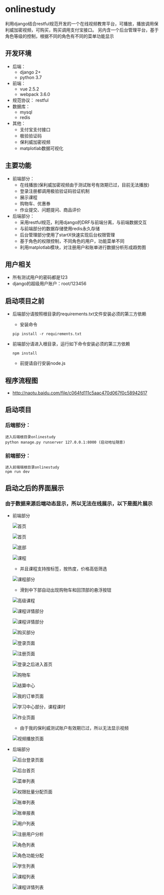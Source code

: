# onlinestudy


利用django结合restful规范开发的一个在线视频教育平台，可播放，播放调用保利威加密视频，可购买，购买调用支付宝接口。
另内含一个后台管理平台，基于角色等级的控制，根据不同的角色有不同的菜单功能显示

## 开发环境

* 后端：
    + django 2+
    + python 3.7
* 前端：
    + vue 2.5.2
    + webpack 3.6.0
* 规范协议：
    restful 
* 数据库：
    + mysql
    + redis
* 其他：
    + 支付宝支付接口
    + 极验验证码
    + 保利威加密视频
    + matplotlab数据可视化

## 主要功能

* 前端部分：
    + 在线播放(保利威加密视频由于测试账号有效期已过，目前无法播放)
    + 登录注册都调用极验验证码验证机制
    + 展示课程 
    + 购物车、优惠券
    + 作业提交、问题提问、商品评价
* 后端部分：
    + 采用restful规范，利用django的DRF与前端分离，与前端数据交互
    + 与前端部分的数据存储使用redis永久存储
    + 后台管理部分使用了startX快速实现后台权限管理
    + 基于角色的权限控制，不同角色的用户，功能菜单不同
    + 利用matplotlab模块，对注册用户和账单进行数据分析形成趋势图

## 用户相关
* 所有测试用户的密码都是123
* django的超级用户账户：root/123456

## 启动项目之前

* 后端部分请按照根目录的requirements.txt文件安装必须的第三方依赖
    + 安装命令
    
    ``pip install -r requirements.txt``
     
* 前端部分请进入根目录，运行如下命令安装必须的第三方依赖  
    
    
    ``npm install``
    
    + 前提请自行安装node.js
    

	
## 程序流程图

* http://naotu.baidu.com/file/c064fd111c5aac470d067f0c58942617
	
## 启动项目

### 后端部分：
    进入后端根目录onlinestudy
    python manage.py runserver 127.0.0.1:8000 (启动地址随意)

### 前端部分：
    进入前端端根目录onlinestudy
    npm run dev

## 启动之后的界面展示

### 由于数据来源后端动态显示，所以无法在线展示，以下是图片展示

* 前端部分
    
    ![首页](https://raw.githubusercontent.com/yang-va/pictures/master/1.png)
    
    ![首页](https://raw.githubusercontent.com/yang-va/pictures/master/2.png)
    
    ![底部](https://raw.githubusercontent.com/yang-va/pictures/master/3.png)
    
    ![课程](https://raw.githubusercontent.com/yang-va/pictures/master/4.png)
    
    + 并且课程支持按标签，按热度，价格高低筛选
    
    ![课程部分](https://raw.githubusercontent.com/yang-va/pictures/master/5.png)
    
    + 滑到中下部自动出现购物车和回顶部的悬浮按钮
    
    ![高级课程](https://raw.githubusercontent.com/yang-va/pictures/master/6.png)
    
    ![课程详情部分](https://raw.githubusercontent.com/yang-va/pictures/master/7.png)
    
    ![课程详情部分](https://raw.githubusercontent.com/yang-va/pictures/master/8.png)
    
    ![购买部分](https://raw.githubusercontent.com/yang-va/pictures/master/9.png)
    
    ![登录页面](https://raw.githubusercontent.com/yang-va/pictures/master/10.png)
    
    ![注册页面](https://raw.githubusercontent.com/yang-va/pictures/master/32.png)
    
    ![登录之后进入首页](https://raw.githubusercontent.com/yang-va/pictures/master/11.png)
    
    ![购物车](https://raw.githubusercontent.com/yang-va/pictures/master/13.png)
    
    ![结算中心](https://raw.githubusercontent.com/yang-va/pictures/master/14.png)
    
    ![我的订单页面](https://raw.githubusercontent.com/yang-va/pictures/master/15.png)
    
    ![学习中心部分，课程课时](https://raw.githubusercontent.com/yang-va/pictures/master/16.png)
    
    ![作业页面](https://raw.githubusercontent.com/yang-va/pictures/master/17.png)
    
    + 由于我的保利威测试账户有效期已过，所以无法显示视频
    
    ![视频播放页面](https://raw.githubusercontent.com/yang-va/pictures/master/18.png)

* 后端部分

    ![后台登录页面](https://raw.githubusercontent.com/yang-va/pictures/master/19.png)
    
    ![后台首页](https://raw.githubusercontent.com/yang-va/pictures/master/20.png)
    
    ![菜单列表](https://raw.githubusercontent.com/yang-va/pictures/master/21.png)
    
    ![权限批量分配页面](https://raw.githubusercontent.com/yang-va/pictures/master/22.png)
    
    ![账单列表](https://raw.githubusercontent.com/yang-va/pictures/master/23.png)
    
    ![账单报表](https://raw.githubusercontent.com/yang-va/pictures/master/24.png)
    
    ![用户列表](https://raw.githubusercontent.com/yang-va/pictures/master/25.png)
    
    ![注册用户分析](https://raw.githubusercontent.com/yang-va/pictures/master/26.png)
    
    ![角色列表](https://raw.githubusercontent.com/yang-va/pictures/master/27.png)
    
    ![角色功能分配](https://raw.githubusercontent.com/yang-va/pictures/master/28.png)
    
    ![学生列表](https://raw.githubusercontent.com/yang-va/pictures/master/29.png)
    
    ![课程列表](https://raw.githubusercontent.com/yang-va/pictures/master/30.png)
    
    ![课程详情列表](https://raw.githubusercontent.com/yang-va/pictures/master/31.png)
    
	
